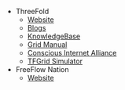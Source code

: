 * ThreeFold
    * [Website](http://www.threefold.io/)
    * [Blogs](https://blog.threefold.io/)
    * [KnowledgeBase](http://wiki.threefold.io/)
    * [Grid Manual](http://sdk.threefold.io/)
    * [Conscious Internet Alliance](https://www.consciousinternet.org/index.html)
    * [TFGrid Simulator](simulator_configure.md)
* FreeFlow Nation
    * [Website](http://www.freeflownation.org/)


